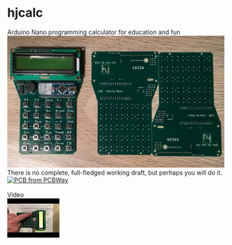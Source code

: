 # hjcalc
Arduino Nano programming calculator for education and fun
<br>
<img src="hjcalc.v01.jpg" width="500">
<br>
There is no complete, full-fledged working draft, but perhaps you will do it.
<br>
<a href="https://www.pcbway.com/project/shareproject/Programming_calculator_platform.html"><img src="https://www.pcbway.com/project/img/images/frompcbway.png" alt="PCB from PCBWay" /></a>
<br><br>Video<br>[![Watch the video](2.jpg)](https://youtu.be/ZeHtA74SEKs)
